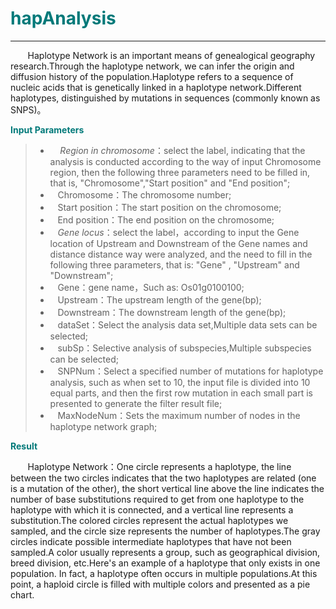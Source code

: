 # <font color="#007979">hapAnalysis</font>

---

&#160; &#160; &#160; &#160;Haplotype Network is an important means of genealogical geography research.Through the haplotype network, we can infer the origin and diffusion history of the population.Haplotype refers to a sequence of nucleic acids that is genetically linked in a haplotype network.Different haplotypes, distinguished by mutations in sequences (commonly known as SNPS)。

**<font color="#007979">Input Parameters</font>**

> * &#160; &#160; *Region in chromosome*：select the label, indicating that the analysis is conducted according to the way of input Chromosome region, then the following three parameters need to be filled in, that is, "Chromosome","Start position" and "End position";
> * &#160; &#160;<label id='chromsome'>Chromosome：</label>The chromosome number;
> * &#160; &#160;<label id='start'>Start position：</label>The start position on the chromosome;
> * &#160; &#160;<label id='end'>End position：</label>The end position on the chromosome;
> * &#160; &#160;*Gene locus*：select the label，according to input the Gene location of Upstream and Downstream of the Gene names and distance distance way were analyzed, and the need to fill in the following three parameters, that is: "Gene" , "Upstream" and "Downstream";
> * &#160; &#160;<label id='gene'>Gene：</label>gene name，Such as: Os01g0100100;
> * &#160; &#160;<label id='upstream'>Upstream：</label>The upstream length of the gene(bp);
> * &#160; &#160;<label id='downstream'>Downstream：</label>The downstream length of the gene(bp);
> * &#160; &#160;<label id='dataset'>dataSet：</label>Select the analysis data set,Multiple data sets can be selected;
> * &#160; &#160;<label id='subSp'>subSp：</label>Selective analysis of subspecies,Multiple subspecies can be selected;
> * &#160; &#160;<label id='SNPNum'>SNPNum：</label>Select a specified number of mutations for haplotype analysis, such as when set to 10, the input file is divided into 10 equal parts, and then the first row mutation in each small part is presented to generate the filter result file;
> * &#160; &#160;<label id='MaxNodeNum'>MaxNodeNum：</label>Sets the maximum number of nodes in the haplotype network graph;


**<font color="#007979">Result</font>**

&#160; &#160; &#160; &#160;Haplotype Network：One circle represents a haplotype, the line between the two circles indicates that the two haplotypes are related (one is a mutation of the other), the short vertical line above the line indicates the number of base substitutions required to get from one haplotype to the haplotype with which it is connected, and a vertical line represents a substitution.The colored circles represent the actual haplotypes we sampled, and the circle size represents the number of haplotypes.The gray circles indicate possible intermediate haplotypes that have not been sampled.A color usually represents a group, such as geographical division, breed division, etc.Here's an example of a haplotype that only exists in one population. In fact, a haplotype often occurs in multiple populations.At this point, a haploid circle is filled with multiple colors and presented as a pie chart.
